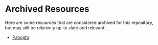 # Archived Resources

Here are some resources that are considered archived for this repository, but may still be relatively up-to-date and relevant!
* [Panopto](../panopto/panopto-home)
